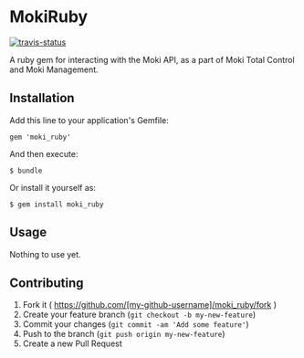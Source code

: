 # MokiRuby

[![travis-status](https://travis-ci.org/bellycard/moki_ruby.svg)](https://travis-ci.org/bellycard/moki_ruby)

A ruby gem for interacting with the Moki API, as a part of Moki Total
Control and Moki Management.

## Installation

Add this line to your application's Gemfile:

    gem 'moki_ruby'

And then execute:

    $ bundle

Or install it yourself as:

    $ gem install moki_ruby

## Usage

Nothing to use yet.

## Contributing

1. Fork it ( https://github.com/[my-github-username]/moki_ruby/fork )
2. Create your feature branch (`git checkout -b my-new-feature`)
3. Commit your changes (`git commit -am 'Add some feature'`)
4. Push to the branch (`git push origin my-new-feature`)
5. Create a new Pull Request
